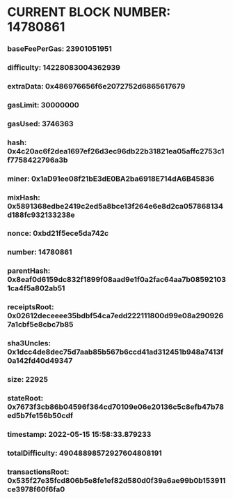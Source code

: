 # CURRENT BLOCK NUMBER: 14780861

### baseFeePerGas: 23901051951
### difficulty: 14228083004362939
### extraData: 0x486976656f6e2072752d6865617679
### gasLimit: 30000000
### gasUsed: 3746363
### hash: 0x4c20ac6f2dea1697ef26d3ec96db22b31821ea05affc2753c1f7758422796a3b
### miner: 0x1aD91ee08f21bE3dE0BA2ba6918E714dA6B45836
### mixHash: 0x5891368edbe2419c2ed5a8bce13f264e6e8d2ca057868134d188fc932133238e
### nonce: 0xbd21f5ece5da742c
### number: 14780861
### parentHash: 0x8eaf0d6159dc832f1899f08aad9e1f0a2fac64aa7b085921031ca4f5a802ab51
### receiptsRoot: 0x02612deceeee35bdbf54ca7edd222111800d99e08a2909267a1cbf5e8cbc7b85
### sha3Uncles: 0x1dcc4de8dec75d7aab85b567b6ccd41ad312451b948a7413f0a142fd40d49347
### size: 22925
### stateRoot: 0x7673f3cb86b04596f364cd70109e06e20136c5c8efb47b78ed5b7fe156b50cdf
### timestamp: 2022-05-15 15:58:33.879233
### totalDifficulty: 49048898572927604808191
### transactionsRoot: 0x535f27e35fcd806b5e8fe1ef82d580d0f39a6ae99b0b153911ce3978f60f6fa0

